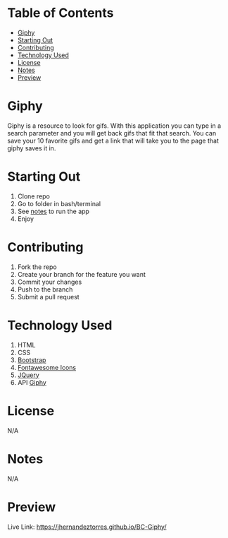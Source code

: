 # Table of Contents <!-- omit in toc -->
- [Giphy](#bc-giphy)
- [Starting Out](#starting-out)
- [Contributing](#contributing)
- [Technology Used](#technology-used)
- [License](#license)
- [Notes](#notes)
- [Preview](#preview)
  
# Giphy
Giphy is a resource to look for gifs. With this application you can type in a search parameter and you will get back gifs that fit
that search. You can save your 10 favorite gifs and get a link that will take you to the page that giphy saves it in. 


# Starting Out 
1. Clone repo
2. Go to folder in bash/terminal
3. See [notes](#notes) to run the app
4. Enjoy

# Contributing
1. Fork the repo
2. Create your branch for the feature you want
3. Commit your changes
4. Push to the branch
5. Submit a pull request
   
# Technology Used
1. HTML
2. CSS
3. [Bootstrap](https://getbootstrap.com/)
4. [Fontawesome Icons](https://fontawesome.com/?from=io)
5. [JQuery](https://code.jquery.com)
6. API [Giphy](https://giphy.com/)

# License
N/A

# Notes
N/A

# Preview
Live Link: https://jhernandeztorres.github.io/BC-Giphy/
